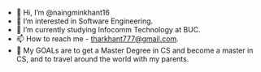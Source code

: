 - 👋 Hi, I’m @naingminkhant16
- 👀 I’m interested in Software Engineering.
- 🌱 I’m currently studying Infocomm Technology at BUC. 
- 📫 How to reach me - tharkhant777@gmail.com.
- 🎯 My GOALs are to get a Master Degree in CS and become a master in CS, and to travel around the world with my parents.
<!---
naingminkhant16/naingminkhant16 is a ✨ special ✨ repository because its `README.md` (this file) appears on your GitHub profile.
You can click the Preview link to take a look at your changes.
--->
